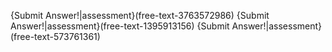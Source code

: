 
{Submit Answer!|assessment}(free-text-3763572986)
{Submit Answer!|assessment}(free-text-1395913156)
{Submit Answer!|assessment}(free-text-573761361)
